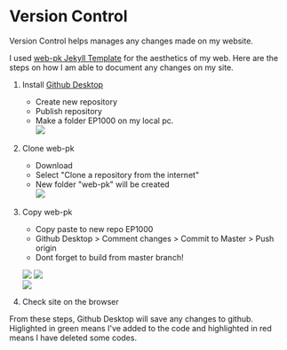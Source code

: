 # Version Control  
Version Control helps manages any changes made on my website.

I used [web-pk Jekyll Template](https://github.com/skeatz/web-pk) for the aesthetics of my web. Here are the steps on how I am able to document any changes on my site.

1. Install [Github Desktop](https://desktop.github.com/)  
	- Create new repository
	- Publish repository
	- Make a folder EP1000 on my local pc.  
	![](https://raw.githubusercontent.com/refrigerated/EP1000/master/docs/images/Picture1.jpg)    
	
2. Clone web-pk
	- Download [](https://github.com/skeatz/web-pk)
	- Select "Clone a repository from the internet"
	- New folder "web-pk" will be created  
	![](https://raw.githubusercontent.com/refrigerated/EP1000/master/docs/images/Picture2.jpg)      
	
3. Copy web-pk 
	- Copy paste to new repo EP1000
	- Github Desktop > Comment changes > Commit to Master > Push origin
	- Dont forget to build from master branch!  

	![](https://raw.githubusercontent.com/refrigerated/EP1000/master/docs/images/Picture3.jpg)
	![](https://raw.githubusercontent.com/refrigerated/EP1000/master/docs/images/Picture4.jpg)  
	![](https://raw.githubusercontent.com/refrigerated/EP1000/master/docs/images/Picture5.jpg)  
4. Check site on the browser 

From these steps, Github Desktop will save any changes to github. Higlighted in green means I've added to the code and highlighted in red means I have deleted some codes.


